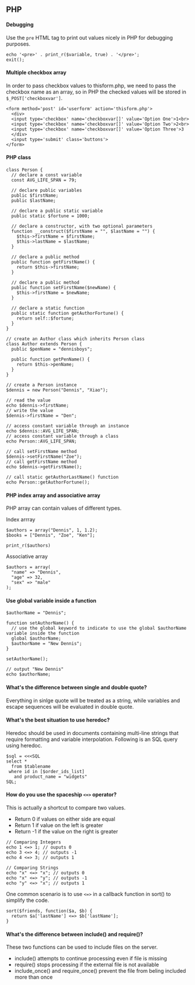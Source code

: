 ## PHP

#### Debugging

Use the `pre` HTML tag to print out values nicely in PHP for debugging purposes.

```
echo '<pre>' . print_r($variable, true) . '</pre>';
exit();
```

#### Multiple checkbox array

In order to pass checkbox values to thisform.php, we need to pass the checkbox name as an array, so in PHP the checked values will be stored in `$_POST['checkboxvar']`.
```
<form method='post' id='userform' action='thisform.php'>
  <div>
  <input type='checkbox' name='checkboxvar[]' value='Option One'>1<br>
  <input type='checkbox' name='checkboxvar[]' value='Option Two'>2<br>
  <input type='checkbox' name='checkboxvar[]' value='Option Three'>3
  </div>
  <input type='submit' class='buttons'>
</form>
```

#### PHP class

```
class Person {
  // declare a const variable
  const AVG_LIFE_SPAN = 79;

  // declare public variables
  public $firstName;
  public $lastName;

  // declare a public static variable
  public static $fortune = 1000;

  // declare a constructor, with two optional parameters
  function __construct($firstName = "", $lastName = "") {
    $this->firstName = $firstName;
    $this->lastName = $lastName;
  }

  // declare a public method
  public function getFirstName() {
    return $this->firstName;
  }

  // declare a public method
  public function setFirstName($newName) {
    $this->firstName = $newName;
  }

  // declare a static function
  public static function getAuthorFortune() {
    return self::$fortune;
  }
}

// create an Author class which inherits Person class
class Author extends Person {
  public $penName = "dennisboys";

  public function getPenName() {
    return $this->penName;
  }
}

// create a Person instance
$dennis = new Person("Dennis", "Xiao");

// read the value
echo $dennis->firstName;
// write the value
$dennis->firstName = "Den";

// access constant variable through an instance
echo $dennis::AVG_LIFE_SPAN;
// access constant variable through a class 
echo Person::AVG_LIFE_SPAN;

// call setFirstName method
$dennis->setFirstName("Zoe");
// call getFirstName method
echo $dennis->getFirstName();

// call static getAuthorLastName() function
echo Person::getAuthorFortune();
```

#### PHP index array and associative array

PHP array can contain values of different types.

Index arrray
```
$authors = array("Dennis", 1, 1.2);
$books = ["Dennis", "Zoe", "Ken"];

print_r($authors)
```

Associative array
```
$authors = array(
  "name" => "Dennis",
  "age" => 32,
  "sex" => "male"
);
```

#### Use global variable inside a function

```
$authorName = "Dennis";

function setAuthorName() {
  // use the global keyword to indicate to use the global $authorName variable inside the function
  global $authorName;
  $authorName = "New Dennis";
}

setAuthorName();

// output "New Dennis"
echo $authorName;
```

#### What's the difference between single and double quote?

Everything in sinlge quote will be treated as a string, while variables and escape sequences will be evaluated in double quote.

#### What's the best situation to use heredoc?

Heredoc should be used in documents containing multi-line strings that require formatting and variable interpolation. Following is an SQL query using heredoc.

```
$sql = <<<SQL
select *
  from $tablename
 where id in [$order_ids_list]
   and product_name = "widgets"
SQL;
```
#### How do you use the spaceship `<=>` operator?

This is actually a shortcut to compare two values.

- Return 0 if values on either side are equal
- Return 1 if value on the left is greater
- Return -1 if the value on the right is greater

```
// Comparing Integers
echo 1 <=> 1; // ouputs 0
echo 3 <=> 4; // outputs -1
echo 4 <=> 3; // outputs 1

// Comparing Strings
echo "x" <=> "x"; // outputs 0
echo "x" <=> "y"; // outputs -1
echo "y" <=> "x"; // outputs 1
```
One common scenario is to use `<=>` in a callback function in sort() to simplify the code.
```
sort($friends, function($a, $b) {
  return $a['lastName'] <=> $b['lastName'];
}
```

#### What's the difference between include() and require()?

These two functions can be used to include files on the server.

- include() attempts to continue processing even if file is missing
- require() stops processing if the external file is not available
- include_once() and require_once() prevent the file from beling included more than once


